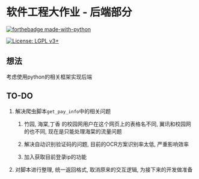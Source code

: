# 软件工程大作业 - 后端部分

[![forthebadge made-with-python](http://ForTheBadge.com/images/badges/made-with-python.svg)](https://www.python.org/)  

[![License: LGPL v3+](https://img.shields.io/badge/License-LGPL%20v3+-blue.svg)](https://www.gnu.org/licenses/lgpl-3.0)


## 想法

考虑使用python的相关框架实现后端

## TO-DO

1. 解决爬虫脚本`get_pay_info`中的相关问题

   1. 竹园, 海棠,丁香 的校园网用户在这个网页上的表格名不同, 翼讯和校园网的也不同, 现在是只能处理海棠的流量问题

   2. 解决自动识别验证码的问题, 目前的OCR方案识别率太低, 严重影响效率

   3. 加入获取目前登录ip的功能

2. 对脚本进行整理, 统一返回格式, 取消原来的交互逻辑, 为接下来的开发做准备




